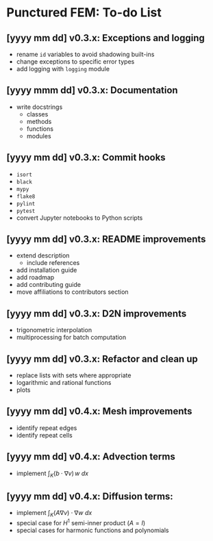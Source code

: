 # Punctured FEM: To-do List


## [yyyy mm dd] v0.3.x: Exceptions and logging
- rename `id` variables to avoid shadowing built-ins
- change exceptions to specific error types
- add logging with `logging` module


## [yyyy mmm dd] v0.3.x: Documentation
- write docstrings
  - classes
  - methods
  - functions
  - modules


## [yyyy mm dd] v0.3.x: Commit hooks
- `isort`
- `black`
- `mypy`
- `flake8`
- `pylint`
- `pytest`
- convert Jupyter notebooks to Python scripts


## [yyyy mm dd] v0.3.x: README improvements
- extend description
  - include references
- add installation guide
- add roadmap
- add contributing guide
- move affiliations to contributors section


## [yyyy mm dd] v0.3.x: D2N improvements
  - trigonometric interpolation
  - multiprocessing for batch computation


## [yyyy mm dd] v0.3.x: Refactor and clean up
- replace lists with sets where appropriate
- logarithmic and rational functions
- plots


## [yyyy mm dd] v0.4.x: Mesh improvements
  - identify repeat edges
  - identify repeat cells


## [yyyy mm dd] v0.4.x: Advection terms
  - implement $\int_K (b \cdot \nabla v) \, w ~dx$


## [yyyy mm dd] v0.4.x: Diffusion terms:
  - implement $\int_K (A \nabla v) \cdot \nabla w ~dx$
  - special case for $H^1$ semi-inner product ($A = I$)
  - special cases for harmonic functions and polynomials